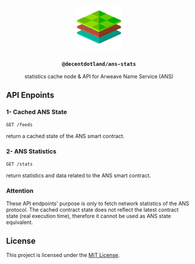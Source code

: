 <p align="center">
  <a href="https://decent.land">
    <img src="./img/logo25.png" height="124">
  </a>
  <h3 align="center"><code>@decentdotland/ans-stats</code></h3>
  <p align="center">statistics cache node & API for Arweave Name Service (ANS)</p>
</p>

## API Enpoints

### 1- Cached ANS State 

```sh
GET /feeds
```
return a cached state of the ANS smart contract.

### 2- ANS Statistics

```sh
GET /stats
```

return statistics and data related to the ANS smart contract.

### Attention
These API endpoints' purpose is only to fetch network statistics of the ANS protocol. The cached contract state does not reflect the latest contract state (real execution time), therefore it cannot be used as ANS state equivalent.

## License
This project is licensed under the [MIT License](./LICENSE).